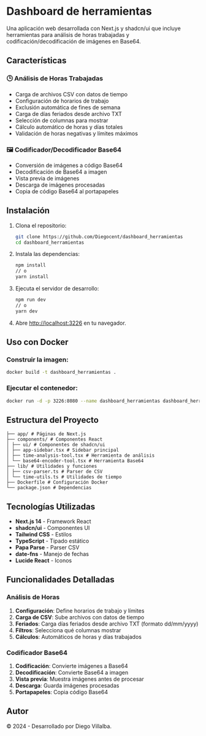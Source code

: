 # Dashboard de herramientas

Una aplicación web desarrollada con Next.js y shadcn/ui que incluye herramientas para análisis de horas trabajadas y codificación/decodificación de imágenes en Base64.

## Características

### 🕒 Análisis de Horas Trabajadas

- Carga de archivos CSV con datos de tiempo
- Configuración de horarios de trabajo
- Exclusión automática de fines de semana
- Carga de días feriados desde archivo TXT
- Selección de columnas para mostrar
- Cálculo automático de horas y días totales
- Validación de horas negativas y límites máximos

### 🖼️ Codificador/Decodificador Base64

- Conversión de imágenes a código Base64
- Decodificación de Base64 a imagen
- Vista previa de imágenes
- Descarga de imágenes procesadas
- Copia de código Base64 al portapapeles

## Instalación

1. Clona el repositorio:

   ```bash
   git clone https://github.com/Diegocent/dashboard_herramientas
   cd dashboard_herramientas
   ```

2. Instala las dependencias:

   ```bash
   npm install
   // o
   yarn install
   ```

3. Ejecuta el servidor de desarrollo:

   ```bash
   npm run dev
   // o
   yarn dev
   ```

4. Abre [http://localhost:3226](http://localhost:3226) en tu navegador.

## Uso con Docker

### Construir la imagen:

```bash
docker build -t dashboard_herramientas .
```

### Ejecutar el contenedor:

```bash
docker run -d -p 3226:8080 --name dashboard_herramientas dashboard_herramientas
```

## Estructura del Proyecto

```
├── app/ # Páginas de Next.js
├── components/ # Componentes React
│ ├── ui/ # Componentes de shadcn/ui
│ ├── app-sidebar.tsx # Sidebar principal
│ ├── time-analysis-tool.tsx # Herramienta de análisis
│ └── base64-encoder-tool.tsx # Herramienta Base64
├── lib/ # Utilidades y funciones
│ ├── csv-parser.ts # Parser de CSV
│ └── time-utils.ts # Utilidades de tiempo
├── Dockerfile # Configuración Docker
└── package.json # Dependencias
```

## Tecnologías Utilizadas

- **Next.js 14** - Framework React
- **shadcn/ui** - Componentes UI
- **Tailwind CSS** - Estilos
- **TypeScript** - Tipado estático
- **Papa Parse** - Parser CSV
- **date-fns** - Manejo de fechas
- **Lucide React** - Iconos

## Funcionalidades Detalladas

### Análisis de Horas

1. **Configuración**: Define horarios de trabajo y límites
2. **Carga de CSV**: Sube archivos con datos de tiempo
3. **Feriados**: Carga días feriados desde archivo TXT (formato dd/mm/yyyy)
4. **Filtros**: Selecciona qué columnas mostrar
5. **Cálculos**: Automáticos de horas y días trabajados

### Codificador Base64

1. **Codificación**: Convierte imágenes a Base64
2. **Decodificación**: Convierte Base64 a imagen
3. **Vista previa**: Muestra imágenes antes de procesar
4. **Descarga**: Guarda imágenes procesadas
5. **Portapapeles**: Copia código Base64

## Autor

© 2024 - Desarrollado por Diego Villalba.

```

```

```

```
